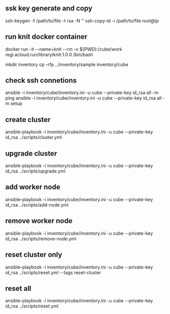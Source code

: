 ## ssk key generate and copy
ssh-keygen -f /path/to/file -t rsa -N ''
ssh-copy-id -i /path/to/file root@ip

## run knit docker container
docker run -it --name=knit --rm -v ${PWD}:/cube/work regi.acloud.run/library/knit:1.0.0 /bin/bash

mkdir inventory
cp -rfp ../inventory/sample inventory/cube

## check ssh connetions
ansible -i inventory/cube/inventory.ini -u cube --private-key id_rsa all -m ping
ansible -i inventory/cube/inventory.ini -u cube --private-key id_rsa all -m setup

## create cluster
ansible-playbook -i inventory/cube/inventory.ini -u cube --private-key id_rsa ../scripts/cluster.yml

## upgrade cluster
ansible-playbook -i inventory/cube/inventory.ini -u cube --private-key id_rsa ../scripts/upgrade.yml

## add worker node
ansible-playbook -i inventory/cube/inventory.ini -u cube --private-key id_rsa ../scripts/add-node.yml

## remove worker node
ansible-playbook -i inventory/cube/inventory.ini -u cube --private-key id_rsa ../scripts/remove-node.yml

## reset cluster only
ansible-playbook -i inventory/cube/inventory.ini -u cube --private-key id_rsa ../scripts/reset.yml --tags reset-cluster

## reset all
ansible-playbook -i inventory/cube/inventory.ini -u cube --private-key id_rsa ../scripts/reset.yml

